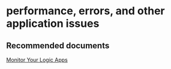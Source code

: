 <properties
	pageTitle="performance, errors, and other application issues"
	description="performance, errors, and other application issues"
	service="microsoft.logic"
	resource="workflows"
	authors="aashu"
	displayOrder=""
	selfHelpType="generic"
	supportTopicIds="32451855"
	resourceTags=""
	productPesIds="15791"
	cloudEnvironments="public, Fairfax"
	articleId="392c44dd-6b97-417f-9a5f-122bc3bb5b69"
/>

# performance, errors, and other application issues

## **Recommended documents**
[Monitor Your Logic Apps](https://azure.microsoft.com/documentation/articles/app-service-logic-monitor-your-logic-apps/)
